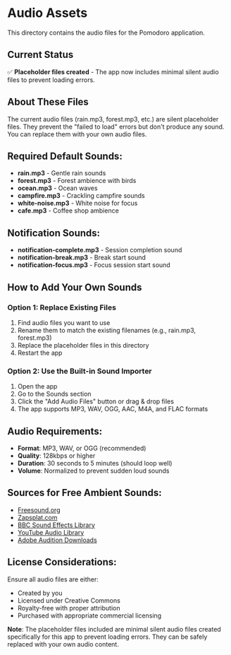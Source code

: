 # Audio Assets

This directory contains the audio files for the Pomodoro application.

## Current Status
✅ **Placeholder files created** - The app now includes minimal silent audio files to prevent loading errors.

## About These Files
The current audio files (rain.mp3, forest.mp3, etc.) are silent placeholder files. They prevent the "failed to load" errors but don't produce any sound. You can replace them with your own audio files.

## Required Default Sounds:
- **rain.mp3** - Gentle rain sounds
- **forest.mp3** - Forest ambience with birds  
- **ocean.mp3** - Ocean waves
- **campfire.mp3** - Crackling campfire sounds
- **white-noise.mp3** - White noise for focus
- **cafe.mp3** - Coffee shop ambience

## Notification Sounds:
- **notification-complete.mp3** - Session completion sound
- **notification-break.mp3** - Break start sound  
- **notification-focus.mp3** - Focus session start sound

## How to Add Your Own Sounds

### Option 1: Replace Existing Files
1. Find audio files you want to use
2. Rename them to match the existing filenames (e.g., rain.mp3, forest.mp3)
3. Replace the placeholder files in this directory
4. Restart the app

### Option 2: Use the Built-in Sound Importer
1. Open the app
2. Go to the Sounds section
3. Click the "Add Audio Files" button or drag & drop files
4. The app supports MP3, WAV, OGG, AAC, M4A, and FLAC formats

## Audio Requirements:
- **Format**: MP3, WAV, or OGG (recommended)
- **Quality**: 128kbps or higher
- **Duration**: 30 seconds to 5 minutes (should loop well)
- **Volume**: Normalized to prevent sudden loud sounds

## Sources for Free Ambient Sounds:
- [Freesound.org](https://freesound.org)
- [Zapsplat.com](https://zapsplat.com)
- [BBC Sound Effects Library](https://sound-effects.bbcrewind.co.uk)
- [YouTube Audio Library](https://www.youtube.com/audiolibrary)
- [Adobe Audition Downloads](https://www.adobe.com/products/audition/offers/audition_dlc.html)

## License Considerations:
Ensure all audio files are either:
- Created by you
- Licensed under Creative Commons
- Royalty-free with proper attribution
- Purchased with appropriate commercial licensing

**Note**: The placeholder files included are minimal silent audio files created specifically for this app to prevent loading errors. They can be safely replaced with your own audio content.